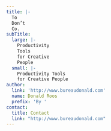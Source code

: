 ```yaml
---
title: |-
  To
  Don’t
  Co.
subTitle:
  large: |-
    Productivity
    Tools
    for Creative
    People
  small: |-
    Productivity Tools
    for Creative People
author:
  link: 'http://www.bureaudonald.com'
  name: Donald Roos
  prefix: 'By '
contact:
  title: Contact
  link: "http://www.bureaudonald.com"
---
```

